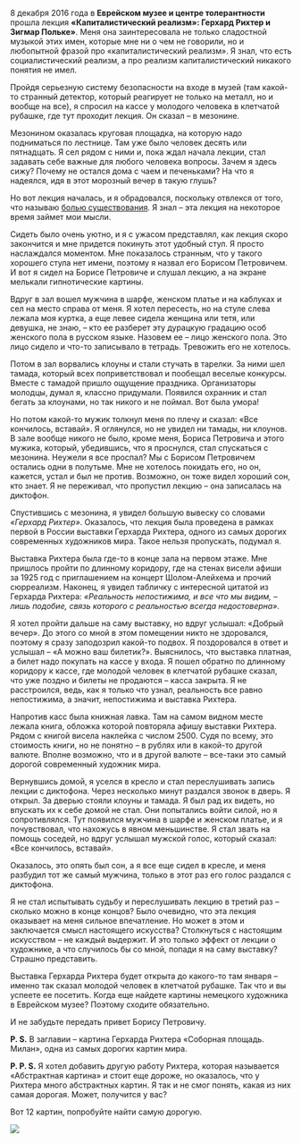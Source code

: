 8 декабря 2016 года в **Еврейском музее и центре толерантности** прошла лекция **«Капиталистический реализм»: Герхард Рихтер и Зигмар Польке»**. Меня она заинтересовала не только сладостной музыкой этих имен, которые мне ни о чем не говорили, но и любопытной фразой про «капиталистический реализм». Я знал, что есть социалистический реализм, а про реализм капиталистический никакого понятия не имел.

Пройдя серьезную систему безопасности на входе в музей (там какой-то странный детектор, который реагирует не только на металл, но и вообще на все), я спросил на кассе у молодого человека в клетчатой рубашке, где тут проходит лекция. Он сказал – в мезонине.

Мезонином оказалась круговая площадка, на которую надо подниматься по лестнице. Там уже было человек десять или пятнадцать. Я сел рядом с ними и, пока ждал начала лекции, стал задавать себе важные для любого человека вопросы. Зачем я здесь сижу? Почему не остался дома с чаем и печеньками? На что я надеялся, идя в этот морозный вечер в такую глушь? 

Но вот лекция началась, и я обрадовался, поскольку отвлекся от того, что называю [болью существования](https://discours.io/articles/theory/esteticheskiy-anestetik-bol-smysl-kotiki). Я знал – эта лекция на некоторое время займет мои мысли.

Сидеть было очень уютно, и я с ужасом представлял, как лекция скоро закончится и мне придется покинуть этот удобный стул. Я просто наслаждался моментом. Мне показалось странным, что у такого хорошего стула нет имени, поэтому я назвал его Борисом Петровичем. И вот я сидел на Борисе Петровиче и слушал лекцию, а на экране мелькали гипнотические картины. 

Вдруг в зал вошел мужчина в шарфе, женском платье и на каблуках и сел на место справа от меня. Я хотел пересесть, но на стуле слева лежала моя куртка, а еще левее сидела женщина или тетя, или девушка, не знаю, – кто ее разберет эту дурацкую градацию особ женского пола в русском языке. Назовем ее – лицо женского пола. Это лицо сидело и что-то записывало в тетрадь. Тревожить его не хотелось. 

Потом в зал ворвались клоуны и стали стучать в тарелки. За ними шел тамада, который всех поприветствовал и пообещал веселые конкурсы. Вместе с тамадой пришло ощущение праздника. Организаторы молодцы, думал я, классно придумали. Появился охранник и стал бегать за клоунами, но так никого и не поймал. Вот была умора!

Но потом какой-то мужик толкнул меня по плечу и сказал: «Все кончилось, вставай». Я оглянулся, но не увидел ни тамады, ни клоунов. В зале вообще никого не было, кроме меня, Бориса Петровича и этого мужика, который, убедившись, что я проснулся, стал спускаться с мезонина. Неужели я все проспал? Мы с Борисом Петровичем остались одни в полутьме. Мне не хотелось покидать его, но он, кажется, устал и был не против. Возможно, он тоже видел хороший сон, кто знает. Я не переживал, что пропустил лекцию – она записалась на диктофон. 

Спустившись с мезонина, я увидел большую вывеску со словами _«Герхард Рихтер»_. Оказалось, что лекция была проведена в рамках первой в России выставки Герхарда Рихтера, одного из самых дорогих современных художников мира. Такое нельзя пропускать, подумал я. 

Выставка Рихтера была где-то в конце зала на первом этаже. Мне пришлось пройти по длинному коридору, где на стенах висели афиши за 1925 год с приглашением на концерт Шолом-Алейхема и прочий сюрреализм. Наконец, я увидел табличку с интересной цитатой из Герхарда Рихтера: _«Реальность непостижима, и все что мы видим, – лишь подобие, связь которого с реальностью всегда недостоверна»_. 

Я хотел пройти дальше на саму выставку, но вдруг услышал: «Добрый вечер». До этого со мной в этом помещении никто не здоровался, поэтому я сразу заподозрил какой-то подвох. Я поздоровался в ответ и услышал – «А можно ваш билетик?». Выяснилось, что выставка платная, а билет надо покупать на кассе у входа. Я пошел обратно по длинному коридору к кассе, где молодой человек в клетчатой рубашке сказал, что уже поздно и билеты не продаются – касса закрыта. Я не расстроился, ведь, как я только что узнал, реальность все равно непостижима, а значит, непостижима и выставка Рихтера. 

Напротив касс была книжная лавка. Там на самом видном месте лежала книга, обложка которой повторяла афишу выставки Рихтера. Рядом с книгой висела наклейка с числом 2500. Судя по всему, это стоимость книги, но не понятно – в рублях или в какой-то другой валюте. Вполне возможно, что и в другой валюте – все-таки это самый дорогой современный художник мира. 

Вернувшись домой, я уселся в кресло и стал переслушивать запись лекции с диктофона. Через несколько минут раздался звонок в дверь. Я открыл. За дверью стояли клоуны и тамада. Я был рад их видеть, но впускать их к себе домой не стал. Они попытались войти силой, но я сопротивлялся. Тут появился мужчина в шарфе и женском платье, и я почувствовал, что нахожусь в явном меньшинстве. Я стал звать на помощь соседей, но вдруг услышал мужской голос, который сказал: «Все кончилось, вставай». 

Оказалось, это опять был сон, а я все еще сидел в кресле, и меня разбудил тот же самый мужчина, только в этот раз его голос раздался с диктофона. 

Я не стал испытывать судьбу и переслушивать лекцию в третий раз – сколько можно в конце концов? Было очевидно, что эта лекция оказывает на меня сильное впечатление. Но может в этом и заключается смысл настоящего искусства? Столкнуться с настоящим искусством – не каждый выдержит. И это только эффект от лекции о художнике, а что случилось бы со мной, попади я на саму выставку? Страшно представить. 

Выставка Герхарда Рихтера будет открыта до какого-то там января – именно так сказал молодой человек в клетчатой рубашке. Так что и вы успеете ее посетить. Когда еще найдете картины немецкого художника в Еврейском музее? Поэтому сходите обязательно.

И не забудьте передать привет Борису Петровичу.   
  
**P. S.** В заглавии – картина Герхарда Рихтера «Соборная площадь. Милан», одна из самых дорогих картин мира. 

**P. P. S.** Я хотел добавить другую работу Рихтера, которая называется «Абстрактная картина» и стоит еще дороже, но оказалось, что у Рихтера много абстрактных картин. Я так и не смог понять, какая из них самая дорогая. Может, получится у вас? 

Вот 12 картин, попробуйте найти самую дорогую.

![](https://assets.discours.io/unsafe/900x/production/image/5890a760-a54d-11e8-bfc7-9b5979ddfe3f.jpeg)
